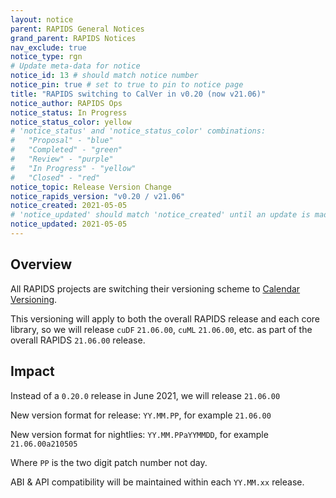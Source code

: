 ```yaml
---
layout: notice
parent: RAPIDS General Notices
grand_parent: RAPIDS Notices
nav_exclude: true
notice_type: rgn
# Update meta-data for notice
notice_id: 13 # should match notice number
notice_pin: true # set to true to pin to notice page
title: "RAPIDS switching to CalVer in v0.20 (now v21.06)"
notice_author: RAPIDS Ops
notice_status: In Progress
notice_status_color: yellow
# 'notice_status' and 'notice_status_color' combinations:
#   "Proposal" - "blue"
#   "Completed" - "green"
#   "Review" - "purple"
#   "In Progress" - "yellow"
#   "Closed" - "red"
notice_topic: Release Version Change
notice_rapids_version: "v0.20 / v21.06"
notice_created: 2021-05-05
# 'notice_updated' should match 'notice_created' until an update is made
notice_updated: 2021-05-05
---
```


## Overview

All RAPIDS projects are switching their versioning scheme to [Calendar Versioning](https://calver.org).

This versioning will apply to both the overall RAPIDS release and each core library, so we will release `cuDF` `21.06.00`, `cuML` `21.06.00`, etc. as part of the overall RAPIDS `21.06.00` release.

## Impact

Instead of a `0.20.0` release in June 2021, we will release `21.06.00`

New version format for release: `YY.MM.PP`, for example `21.06.00`

New version format for nightlies: `YY.MM.PPaYYMMDD`, for example `21.06.00a210505`

Where `PP` is the two digit patch number not day.

ABI & API compatibility will be maintained within each `YY.MM.xx` release.